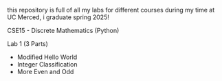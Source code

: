this repository is full of all my labs for different courses during my time at UC Merced, i graduate spring 2025!

CSE15 - Discrete Mathematics (Python)

Lab 1 (3 Parts)
* Modified Hello World
* Integer Classification
* More Even and Odd
